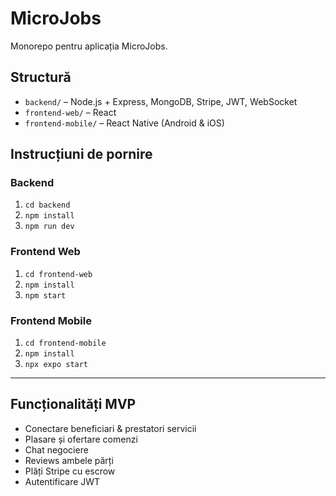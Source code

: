 # MicroJobs

Monorepo pentru aplicația MicroJobs.

## Structură
- `backend/` – Node.js + Express, MongoDB, Stripe, JWT, WebSocket
- `frontend-web/` – React
- `frontend-mobile/` – React Native (Android & iOS)

## Instrucțiuni de pornire

### Backend
1. `cd backend`
2. `npm install`
3. `npm run dev`

### Frontend Web
1. `cd frontend-web`
2. `npm install`
3. `npm start`

### Frontend Mobile
1. `cd frontend-mobile`
2. `npm install`
3. `npx expo start`

---

## Funcționalități MVP
- Conectare beneficiari & prestatori servicii
- Plasare și ofertare comenzi
- Chat negociere
- Reviews ambele părți
- Plăți Stripe cu escrow
- Autentificare JWT
